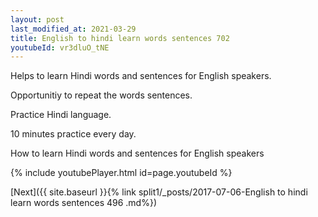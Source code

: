 ```yaml
---
layout: post
last_modified_at: 2021-03-29
title: English to hindi learn words sentences 702 
youtubeId: vr3dluO_tNE
---
```

 
 
Helps to learn Hindi words and sentences for English speakers.

Opportunitiy to repeat the words sentences. 

Practice Hindi language. 
 
10 minutes practice every day. 
 
How to learn Hindi words and sentences for English speakers 
 
{% include youtubePlayer.html id=page.youtubeId %}
 
 
[Next]({{ site.baseurl }}{% link  split1/_posts/2017-07-06-English to hindi learn words sentences 496 .md%})
 
